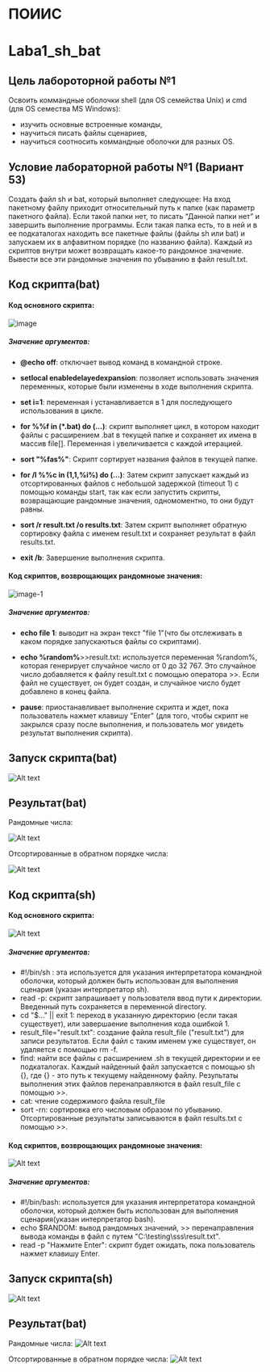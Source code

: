 # ПОИИС
# Laba1_sh_bat
## Цель лабороторной работы №1
Освоить коммандные оболочки shell (для OS семейства Unix) и cmd (для OS семества MS Windows):
* изучить основные встроенные команды,
* научиться писать файлы сценариев,
* научиться соотносить коммандные оболочки для разных OS.
## Условие лабораторной работы №1 (Вариант 53)
Создать файл sh и bat, который выполняет следующее: 
На вход пакетному файлу приходит относительный путь к папке (как параметр пакетного файла). Если такой папки нет, то писать “Данной папки нет” и завершить выполнение программы. Если такая папка есть, то в ней и в ее подкаталогах находить все пакетные файлы (файлы sh или bat) и запускаем их в алфавитном порядке (по названию файла). Каждый из скриптов внутри может возвращать какое-то рандомное значение. Вывести все эти рандомные значения по убыванию в файл result.txt.
## Код скрипта(bat) 
#### Код основного скрипта:
![image](https://github.com/iis-32170x/RPIIS/assets/145492282/7b0d8d7a-8cf6-4ae0-8bc6-403d595392bf)


##### Значение аргументов:

+ **@echo off**: отключает вывод команд в командной строке.

+ **setlocal enabledelayedexpansion**: позволяет использовать значения переменных, которые были изменены в ходе выполнения скрипта.

+ **set i=1**: переменная i устанавливается в 1 для последующего использования в цикле.

+ **for %%f in (*.bat) do (...)**: скрипт выполняет цикл, в котором находит файлы с расширением .bat в текущей папке и сохраняет их имена в массив file[]. Переменная i увеличивается с каждой итерацией.

+ **sort "%fas%"**: Скрипт сортирует названия файлов в текущей папке.

+ **for /l %%c in (1,1,%i%) do (...)**: Затем скрипт запускает каждый из отсортированных файлов с небольшой задержкой (timeout 1) с помощью команды start, так как если запустить скрипты, возвращающие рандомные значения, одномоментно, то они будут равны.

+ **sort /r result.txt /o results.txt**: Затем скрипт выполняет обратную сортировку файла с именем result.txt и сохраняет результат в файл results.txt.

+ **exit /b**: Завершение выполнения скрипта.

#### Код скриптов, возврощающих рандомноые значения:
![image-1](https://github.com/iis-32170x/RPIIS/assets/145492282/e6c22327-52b9-4f4c-8cce-1515ab5a17d4)

##### Значение аргументов:

+ **echo file 1**: выводит на экран текст "file 1"(что бы отслеживать в каком порядке запускаються файлы со скриптами).

+ **echo %random%**>>result.txt: используется переменная %random%, которая генерирует случайное число от 0 до 32 767. Это случайное число добавляется к файлу result.txt с помощью оператора >>. Если файл не существует, он будет создан, и случайное число будет добавлено в конец файла.

+ **pause**: приостанавливает выполнение скрипта и ждет, пока пользователь нажмет клавишу "Enter" (для того, чтобы скрипт не закрылся сразу после выполнения, и пользователь мог увидеть результат выполнения скрипта).

## Запуск скрипта(bat)
![Alt text](image-2.png)
## Результат(bat)
Рандомные числа:

![Alt text](<Снимок экрана (25).png>)

Отсортированные в обратном порядке числа:

![Alt text](image-3.png)

## Код скрипта(sh) 
#### Код основного скрипта:
![Alt text](image-4.png)
##### Значение аргументов:
+ #!/bin/sh : эта используется для указания интерпретатора командной оболочки, который должен быть использован для выполнения сценария (указан интерпретатор sh).
+ read -p: скрипт запрашивает у пользователя ввод пути к директории. Введенный путь сохраняется в переменной directory.
+ cd "$..." || exit 1: переход в указанную директорию (ecли такая существует), или завершаение выполнения кода ошибкой 1.
+ result_file="result.txt": создание файла result_file ("result.txt") для записи результатов. Если файл с таким именем уже существует, он удаляется с помощью rm -f.
+ find: найти все файлы с расширением .sh в текущей директории и ее подкаталогах. Каждый найденный файл запускается с помощью sh {}, где {} - это путь к текущему найденному файлу. Результаты выполнения этих файлов перенаправляются в файл result_file с помощью >>.
+ cat: чтение содержимого файла result_file
+ sort -rn: сортировка его числовым образом по убыванию. Отсортированные результаты записываются в файл results.txt с помощью >>.
#### Код скриптов, возврощающих рандомноые значения:
![Alt text](image-5.png)
##### Значение аргументов:
+ #!/bin/bash: используется для указания интерпретатора командной оболочки, который должен быть использован для выполнения сценария(указан интерпретатор bash).
+ echo $RANDOM: вывод рандомных значений, >> перенаправления вывода команды в файл c путем "C:\testing\sss\result.txt".
+ read -p "Нажмите Enter": скрипт будет ожидать, пока пользователь нажмет клавишу Enter.

## Запуск скрипта(sh)
![Alt text](image-6.png)
## Результат(bat)
Рандомные числа:
![Alt text](image-7.png)

Отсортированные в обратном порядке числа:
![Alt text](image-8.png)


